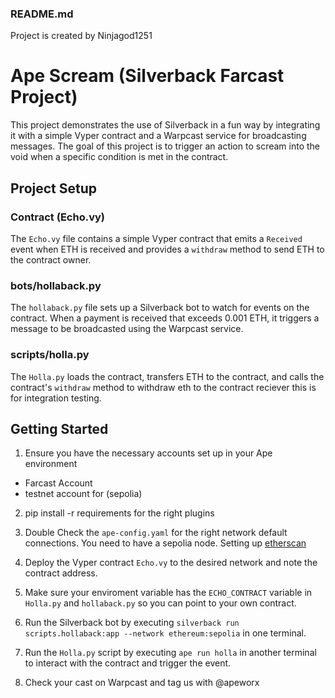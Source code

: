 ### README.md

Project is created by Ninjagod1251

# Ape Scream (Silverback Farcast Project)

This project demonstrates the use of Silverback in a fun way by integrating it with a simple Vyper contract and a Warpcast service for broadcasting messages. The goal of this project is to trigger an action to scream into the void when a specific condition is met in the contract.

## Project Setup

### Contract (Echo.vy)

The `Echo.vy` file contains a simple Vyper contract that emits a `Received` event when ETH is received and provides a `withdraw` method to send ETH to the contract owner.

### bots/hollaback.py

The `hollaback.py` file sets up a Silverback bot to watch for events on the contract. When a payment is received that exceeds 0.001 ETH, it triggers a message to be broadcasted using the Warpcast service.

### scripts/holla.py

The `Holla.py` loads the contract, transfers ETH to the contract, and calls the contract's `withdraw` method to withdraw eth to the contract reciever this is for integration testing.

## Getting Started

1. Ensure you have the necessary accounts set up in your Ape environment
* Farcast Account
* testnet account for (sepolia)
2. pip install -r requirements for the right plugins

3. Double Check the `ape-config.yaml` for the right network default connections. You need to have a sepolia node. Setting up [etherscan](https://github.com/ApeWorX/ape-etherscan?tab=readme-ov-file#set-up-the-environment)

4. Deploy the Vyper contract `Echo.vy` to the desired network and note the contract address.

5. Make sure your enviroment variable has the `ECHO_CONTRACT` variable in `Holla.py` and `hollaback.py` so you can point to your own contract.

6. Run the Silverback bot by executing `silverback run scripts.hollaback:app --network ethereum:sepolia` in one terminal.

7. Run the `Holla.py` script by executing `ape run holla` in another terminal to interact with the contract and trigger the event.

8. Check your cast on Warpcast and tag us with @apeworx